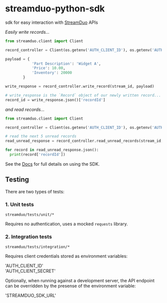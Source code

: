 # streamduo-python-sdk




sdk for easy interaction with [StreamDuo](https://streamduo.com) APIs

_Easily write records..._

```python
from streamduo.client import Client

record_controller = Client(os.getenv('AUTH_CLIENT_ID'), os.getenv('AUTH_CLIENT_SECRET')).get_record_controller()

payload = {
            'Part Description': 'Widget A',
            'Price': 10.00,
            'Inventory': 20000
        }

write_response = record_controller.write_record(stream_id, payload)

# write_response is the `Record` object of our newly written record...
record_id = write_response.json()['recordId']

```

_and read records..._

```python
from streamduo.client import Client

record_controller = Client(os.getenv('AUTH_CLIENT_ID'), os.getenv('AUTH_CLIENT_SECRET')).get_record_controller()

# read the next 5 unread records
read_unread_response = record_controller.read_unread_records(stream_id, True, 5)

for record in read_unread_response.json():
  print(record['recordId'])

```


See the [Docs](https://docs.streamduo.com/docs/python-sdk-installation) for full details on using the SDK.


## Testing

There are two types of tests:

### 1. Unit tests

`streamduo/tests/unit/*`

Requires no authentication, uses a mocked `requests` library.

### 2. Integration tests

`streamduo/tests/integration/*`

Requires client credentials stored as environment variables:

'AUTH_CLIENT_ID'  
'AUTH_CLIENT_SECRET'

Optionally, when running against a development server, the API endpoint can be overridden by the presense of the environment variable:

'STREAMDUO_SDK_URL'






